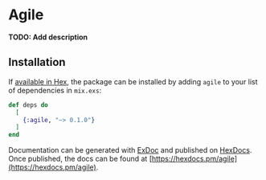 # Agile

**TODO: Add description**

## Installation

If [available in Hex](https://hex.pm/docs/publish), the package can be installed
by adding `agile` to your list of dependencies in `mix.exs`:

```elixir
def deps do
  [
    {:agile, "~> 0.1.0"}
  ]
end
```

Documentation can be generated with [ExDoc](https://github.com/elixir-lang/ex_doc)
and published on [HexDocs](https://hexdocs.pm). Once published, the docs can
be found at [https://hexdocs.pm/agile](https://hexdocs.pm/agile).

